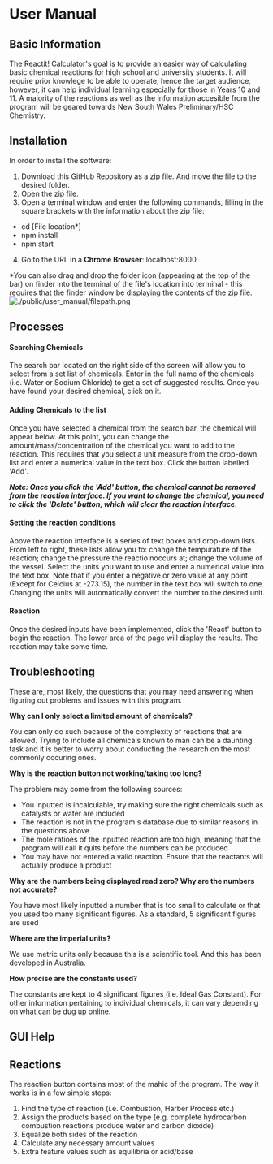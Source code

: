 # User Manual

## Basic Information

The Reactit! Calculator's goal is to provide an easier way of calculating basic chemical reactions for high school and university students. It will require prior knowlege to be able to operate, hence the target audience, however, it can help individual learning especially for those in Years 10 and 11. A majority of the reactions as well as the information accesible from the program will be geared towards New South Wales Preliminary/HSC Chemistry.

## Installation

In order to install the software:
1. Download this GitHub Repository as a zip file. And move the file to the desired folder.
2. Open the zip file.
3. Open a terminal window and enter the following commands, filling in the square brackets with the information about the zip file:
- cd [File location*]
- npm install
- npm start
4. Go to the URL in a **Chrome Browser**: localhost:8000

*You can also drag and drop the folder icon (appearing at the top of the bar) on finder into the terminal of the file's location into terminal - this requires that the finder window be displaying the contents of the zip file.
![./public/user_manual/filepath.png]()

## Processes

#### Searching Chemicals

The search bar located on the right side of the screen will allow you to select from a set list of chemicals. Enter in the full name of the chemicals (i.e. Water or Sodium Chloride) to get a set of suggested results. Once you have found your desired chemical, click on it.

#### Adding Chemicals to the list

Once you have selected a chemical from the search bar, the chemical will appear below. At this point, you can change the amount/mass/concentration of the chemical you want to add to the reaction. This requires that you select a unit measure from the drop-down list and enter a numerical value in the text box. Click the button labelled 'Add'.

***Note: Once you click the 'Add' button, the chemical cannot be removed from the reaction interface. If you want to change the chemical, you need to click the 'Delete' button, which will clear the reaction interface.***

#### Setting the reaction conditions

Above the reaction interface is a series of text boxes and drop-down lists. From left to right, these lists allow you to: change the tempurature of the reaction; change the pressure the reactio noccurs at; change the volume of the vessel. Select the units you want to use and enter a numerical value into the text box. Note that if you enter a negative or zero value at any point (Except for Celcius at -273.15), the number in the text box will switch to one. Changing the units will automatically convert the number to the desired unit.

#### Reaction

Once the desired inputs have been implemented, click the 'React' button to begin the reaction. The lower area of the page will display the results. The reaction may take some time.

## Troubleshooting

These are, most likely, the questions that you may need answering when figuring out problems and issues with this program.

**Why can I only select a limited amount of chemicals?**

You can only do such because of the complexity of reactions that are allowed. Trying to include all chemicals known to man can be a daunting task and it is better to worry about conducting the research on the most commonly occuring ones.

**Why is the reaction button not working/taking too long?**

The problem may come from the following sources:
- You inputted is incalculable, try making sure the right chemicals such as catalysts or water are included
- The reaction is not in the program's database due to similar reasons in the questions above
- The mole ratioes of the inputted reaction are too high, meaning that the program will call it quits before the numbers can be produced
- You may have not entered a valid reaction. Ensure that the reactants will actually produce a product

**Why are the numbers being displayed read zero? Why are the numbers not accurate?**

You have most likely inputted a number that is too small to calculate or that you used too many significant figures. As a standard, 5 significant figures are used

**Where are the imperial units?**

We use metric units only because this is a scientific tool. And this has been developed in Australia.

**How precise are the constants used?**

The constants are kept to 4 significant figures (i.e. Ideal Gas Constant). For other information pertaining to individual chemicals, it can vary depending on what can be dug up online.

## GUI Help

## Reactions

The reaction button contains most of the mahic of the program. The way it works is in a few simple steps:

1. Find the type of reaction (i.e. Combustion, Harber Process etc.)
2. Assign the products based on the type (e.g. complete hydrocarbon combustion reactions produce water and carbon dioxide)
3. Equalize both sides of the reaction
4. Calculate any necessary amount values
5. Extra feature values such as equilibria or acid/base